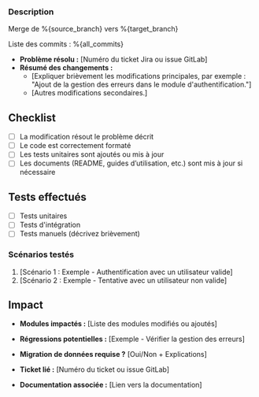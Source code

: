 ### Description
Merge de %{source_branch} vers %{target_branch}

Liste des commits :
%{all_commits}

<!-- Décrivez brièvement les modifications apportées par cette merge request.
Expliquez pourquoi ces modifications sont nécessaires et ce qu'elles accomplissent. -->

- **Problème résolu :** [Numéro du ticket Jira ou issue GitLab] 
- **Résumé des changements :**
  - [Expliquer brièvement les modifications principales, par exemple : "Ajout de la gestion des erreurs dans le module d'authentification."]
  - [Autres modifications secondaires.]

## Checklist

- [ ] La modification résout le problème décrit
- [ ] Le code est correctement formaté
- [ ] Les tests unitaires sont ajoutés ou mis à jour
- [ ] Les documents (README, guides d’utilisation, etc.) sont mis à jour si nécessaire

## Tests effectués

<!-- Décrivez les tests réalisés pour garantir le bon fonctionnement des modifications. -->

- [ ] Tests unitaires
- [ ] Tests d'intégration
- [ ] Tests manuels (décrivez brièvement)

### Scénarios testés
1. [Scénario 1 : Exemple - Authentification avec un utilisateur valide]
2. [Scénario 2 : Exemple - Tentative avec un utilisateur non valide]

## Impact

<!-- Décrivez les impacts potentiels sur le code ou l'infrastructure (par exemple, performance, compatibilité, etc.). -->

- **Modules impactés :** [Liste des modules modifiés ou ajoutés]
- **Régressions potentielles :** [Exemple - Vérifier la gestion des erreurs]
- **Migration de données requise ?** [Oui/Non + Explications]


- **Ticket lié :** [Numéro du ticket ou issue GitLab]
- **Documentation associée :** [Lien vers la documentation]